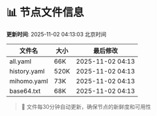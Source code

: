 # 📊 节点文件信息

**更新时间**: 2025-11-02 04:13:03 北京时间

| 文件名 | 大小 | 最后修改 |
|--------|------|----------|
| all.yaml | 66K | 2025-11-02 04:13 |
| history.yaml | 520K | 2025-11-02 04:13 |
| mihomo.yaml | 73K | 2025-11-02 04:13 |
| base64.txt | 68K | 2025-11-02 04:13 |

> 🔄 文件每30分钟自动更新，确保节点的新鲜度和可用性
